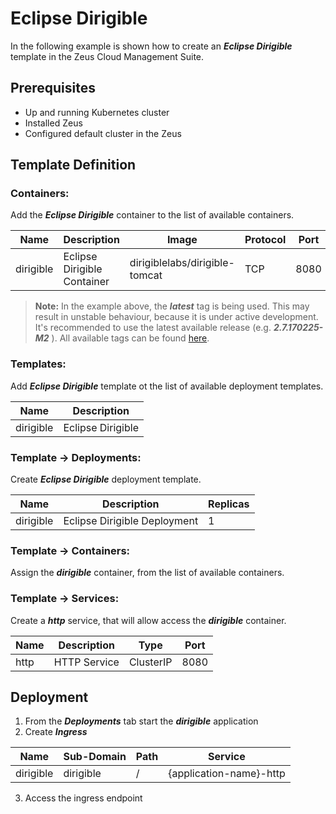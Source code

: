 # Eclipse Dirigible

In the following example is shown how to create an _**Eclipse Dirigible**_ template in the Zeus Cloud Management Suite.

## Prerequisites
- Up and running Kubernetes cluster
- Installed Zeus
- Configured default cluster in the Zeus

## Template Definition
### Containers:

Add the _**Eclipse Dirigible**_ container to the list of available containers.

| Name      | Description                | Image                          | Protocol | Port |
|-----------|----------------------------|--------------------------------|----------|------|
| dirigible |Eclipse Dirigible Container | dirigiblelabs/dirigible-tomcat | TCP      | 8080 |
  > **Note:** In the example above, the _**latest**_ tag is being used. This may result in unstable behaviour, because it is under active development. It's recommended to use the latest available release (e.g. _**2.7.170225-M2**_
). All available tags can be found [here](https://hub.docker.com/r/dirigiblelabs/dirigible-tomcat/tags/).

### Templates:

Add _**Eclipse Dirigible**_ template ot the list of available deployment templates.

| Name      | Description      |
|-----------|------------------|
| dirigible |Eclipse Dirigible |

### Template -> Deployments:

Create _**Eclipse Dirigible**_ deployment template.

| Name      | Description                  | Replicas |
|-----------|------------------------------|----------|
| dirigible | Eclipse Dirigible Deployment | 1        |

### Template -> Containers:

Assign the _**dirigible**_ container, from the list of available containers.

### Template -> Services:

Create a _**http**_ service, that will allow access the _**dirigible**_ container.

| Name | Description  | Type      | Port |
|------|--------------|-----------|------|
| http | HTTP Service | ClusterIP | 8080 |

## Deployment
1. From the _**Deployments**_ tab start the _**dirigible**_ application
2. Create _**Ingress**_

| Name      | Sub-Domain   | Path | Service                 |
|-----------|--------------|------|-------------------------|
| dirigible | dirigible    | /    | {application-name}-http |

3. Access the ingress endpoint
